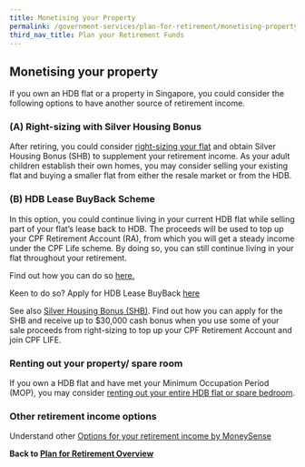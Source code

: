 ```yaml
---
title: Monetising your Property
permalink: /government-services/plan-for-retirement/monetising-property/
third_nav_title: Plan your Retirement Funds
---
```


## Monetising your property

If you own an HDB flat or a property in Singapore, you could consider the following options to have another source of retirement income. 


### (A) Right-sizing with Silver Housing Bonus

After retiring, you could consider <a href="https://www.hdb.gov.sg/cs/infoweb/residential/living-in-an-hdb-flat/for-our-seniors/right-size-with-silver-housing-bonus" target="_blank">right-sizing your flat</a> and obtain Silver Housing Bonus (SHB) to supplement your retirement income. As your adult children establish their own homes, you may consider selling your existing flat and buying a smaller flat from either the resale market or from the HDB.


### (B) HDB Lease BuyBack Scheme 

In this option, you could continue living in your current HDB flat while selling part of your flat’s lease back to HDB. The proceeds will be used to top up your CPF Retirement Account (RA), from which you will get a steady income under the CPF Life scheme. By doing so, you can still continue living in your flat throughout your retirement. 

Find out how you can do so <a href="https://www.hdb.gov.sg/cs/infoweb/residential/living-in-an-hdb-flat/for-our-seniors/lease-buyback-scheme" target="_blank">here.</a>

Keen to do so? Apply for HDB Lease BuyBack <a href="https://www.hdb.gov.sg/cs/infoweb/residential/living-in-an-hdb-flat/for-our-seniors/enhanced-lease-buyback-scheme/application-procedure" target="_blank">here</a>

See also <a href="https://www.hdb.gov.sg/cs/infoweb/residential/living-in-an-hdb-flat/for-our-seniors/right-size-with-silver-housing-bonus" target="_blank">Silver Housing Bonus (SHB)</a>. Find out how you can apply for the SHB and receive up to $30,000 cash bonus when you use some of your sale proceeds from right-sizing to top up your CPF Retirement Account and join CPF LIFE.


### Renting out your property/ spare room

If you own a HDB flat and have met your Minimum Occupation Period (MOP), you may consider <a href="https://www.hdb.gov.sg/cs/infoweb/residential/living-in-an-hdb-flat/for-our-seniors/rent-out-your-flat-bedroom" target="_blank">renting out your entire HDB flat or spare bedroom</a>.


### Other retirement income options

Understand other <a href="https://www.moneysense.gov.sg/articles/2018/11/options-for-your-retirement-income" target="_blank">Options for your retirement income by MoneySense</a>



**Back to [Plan for Retirement Overview](/government-services/plan-for-retirement/overview/)**
